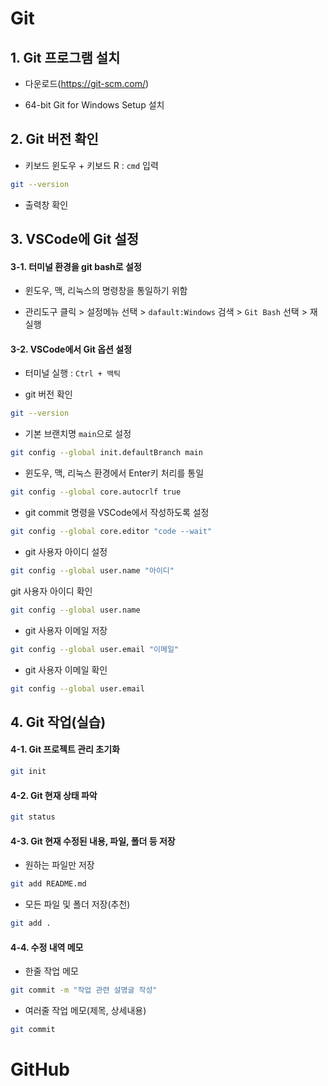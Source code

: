 # Git

## 1. Git 프로그램 설치

- 다운로드(https://git-scm.com/)

- 64-bit Git for Windows Setup 설치

## 2. Git 버전 확인

- 키보드 윈도우 + 키보드 R : `cmd` 입력

```bash
git --version
```

- 출력창 확인

## 3. VSCode에 Git 설정

#### 3-1. 터미널 환경을 git bash로 설정

- 윈도우, 맥, 리눅스의 명령창을 통일하기 위함

- 관리도구 클릭 > 설정메뉴 선택 > `dafault:Windows` 검색 > `Git Bash` 선택 > 재실행

#### 3-2. VSCode에서 Git 옵션 설정

- 터미널 실행 : `Ctrl + 백틱`

- git 버전 확인

```bash
git --version
```

- 기본 브랜치명 `main`으로 설정

```bash
git config --global init.defaultBranch main
```

- 윈도우, 맥, 리눅스 환경에서 Enter키 처리를 통일

```bash
git config --global core.autocrlf true
```

- git commit 명령을 VSCode에서 작성하도록 설정

```bash
git config --global core.editor "code --wait"
```

- git 사용자 아이디 설정

```bash
git config --global user.name "아이디"
```

git 사용자 아이디 확인

```bash
git config --global user.name
```

- git 사용자 이메일 저장

```bash
git config --global user.email "이메일"
```

- git 사용자 이메일 확인

```bash
git config --global user.email
```

## 4. Git 작업(실습)

#### 4-1. Git 프로젝트 관리 초기화

```bash
git init
```

#### 4-2. Git 현재 상태 파악

```bash
git status
```

#### 4-3. Git 현재 수정된 내용, 파일, 폴더 등 저장

- 원하는 파일만 저장

```bash
git add README.md 
```

- 모든 파일 및 폴더 저장(추천)

```bash
git add .
```

#### 4-4. 수정 내역 메모

- 한줄 작업 메모

```bash
git commit -m "작업 관련 설명글 작성"
```

- 여러줄 작업 메모(제목, 상세내용)

```bash
git commit 
```


# GitHub